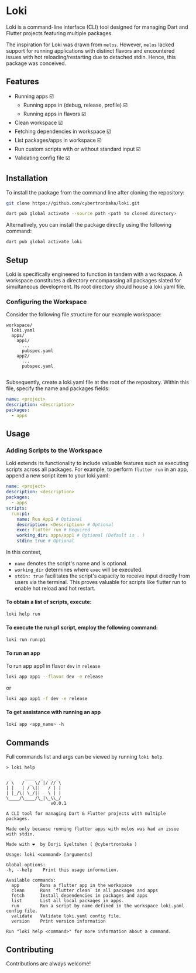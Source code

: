 
# Loki

Loki is a command-line interface (CLI) tool designed for managing Dart and Flutter projects featuring multiple packages.

The inspiration for Loki was drawn from `melos`. However, `melos` lacked support for running applications with distinct flavors and encountered issues with hot reloading/restarting due to detached stdin. Hence, this package was conceived.

## Features

- Running apps ☑️ 
  - Running apps in (debug, release, profile) ☑️ 
  - Running apps in flavors ☑️ 
- Clean workspace ☑️ 
- Fetching dependencies in workspace ☑️ 
- List packages/apps in workspace ☑️ 
- Run custom scripts with or without standard input ☑️ 
- Validating config file ☑️ 

## Installation

To install the package from the command line after cloning the repository:

```sh
git clone https://github.com/cybertronbaka/loki.git
```
```sh
dart pub global activate --source path <path to cloned directory>
```
Alternatively, you can install the package directly using the following command:

```sh
dart pub global activate loki
```

## Setup

Loki is specifically engineered to function in tandem with a workspace. A workspace constitutes a directory encompassing all packages slated for simultaneous development. Its root directory should house a loki.yaml file.

### Configuring the Workspace

Consider the following file structure for our example workspace:

```
workspace/
  loki.yaml
  apps/
    app1/
      ...
      pubspec.yaml
    app2/
      ...
      pubspec.yaml
  
```

Subsequently, create a loki.yaml file at the root of the repository. Within this file, specify the name and packages fields:

```yaml
name: <project>
description: <description>
packages:
  - apps
```
## Usage
### Adding Scripts to the Workspace

Loki extends its functionality to include valuable features such as executing scripts across all packages. For example, to perform `flutter run` in an app, append a new script item to your loki.yaml:

```yaml
name: <project>
description: <description>
packages:
  - apps
scripts:
  run:p1:
    name: Run App1 # Optional
    description: <Description> # Optional
    exec: flutter run # Required
    working_dir: apps/app1 # Optional (Default is . )
    stdin: true # Optional
```

In this context,
- `name` denotes the script's name and is optional.
- `working_dir` determines where `exec` will be executed.
- `stdin: true` facilitates the script's capacity to receive input directly from users via the terminal. This proves valuable for scripts like flutter run to enable hot reload and hot restart.

#### To obtain a list of scripts, execute:

```sh
loki help run
```

#### To execute the run:p1 script, employ the following command:

```sh
loki run run:p1
```

#### To run an app

To run app app1 in flavor `dev` in `release`
```sh
loki app app1 --flavor dev -e release
```
or
```sh
loki app app1 -f dev -e release
```

#### To get assistance with running an app

```sh
loki app <app_name> -h
```
## Commands

Full commands list and args can be viewed by running `loki help`.

```shell
> loki help

 _     ____  _  __ _ 
/ \   /  _ \/ |/ // \
| |   | / \||   / | |
| |_/\| \_/||   \ | |
\____/\____/\_|\_\\_/
                 v0.0.1

A CLI tool for managing Dart & Flutter projects with multiple packages.

Made only because running flutter apps with melos was had an issue with stdin.

Made with ❤️  by Dorji Gyeltshen ( @cybertronbaka )

Usage: loki <command> [arguments]

Global options:
-h, --help    Print this usage information.

Available commands:
  app        Runs a flutter app in the workspace
  clean      Runs `flutter clean` in all packages and apps
  fetch      Install dependencies in packages and apps
  list       List all local packages in apps.
  run        Run a script by name defined in the workspace loki.yaml config file.
  validate   Validate loki.yaml config file.
  version    Print version information

Run "loki help <command>" for more information about a command.
```


## Contributing

Contributions are always welcome!
